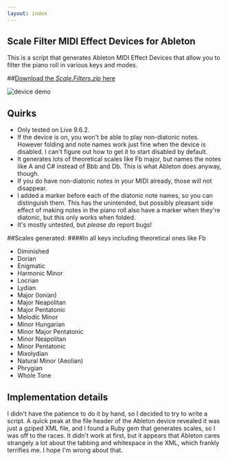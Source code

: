 ```yaml
---
layout: index
---
```



<section class="readme-only">

# Scale Filter MIDI Effect Devices for Ableton

This is a script that generates Ableton MIDI Effect Devices that allow you to filter the piano roll in various keys and modes.

##[Download the *Scale.Filters.zip* here](https://github.com/michaelphines/scale-filter-midi-effect-device/releases)

</section>

![device demo](https://s3.amazonaws.com/michaelphines-shared-files/Scale+Filters.gif)

## Quirks

- Only tested on Live 9.6.2.
- If the device is on, you won't be able to play non-diatonic notes. However folding and note names work just fine when the device is disabled. I can't figure out how to get it to start disabled by default.
- It generates lots of theoretical scales like Fb major, but names the notes like A and C# instead of Bbb and Db. This is what Ableton does anyway, though.
- If you do have non-diatonic notes in your MIDI already, those will not disappear.
- I added a marker before each of the diatonic note names, so you can distinguish them. This has the unintended, but possibly pleasant side effect of making notes in the piano roll also have a marker when they're diatonic, but this only works when folded.
- It's mostly untested, but *please do* report bugs!

##Scales generated:
####In all keys including theoretical ones like Fb

- Diminished
- Dorian
- Enigmatic
- Harmonic Minor
- Locrian
- Lydian
- Major (Ionian)
- Major Neapolitan
- Major Pentatonic
- Melodic Minor
- Minor Hungarian
- Minor Major Pentatonic
- Minor Neapolitan
- Minor Pentatonic
- Mixolydian
- Natural Minor (Aeolian)
- Phrygian
- Whole Tone


## Implementation details

I didn't have the patience to do it by hand, so I decided to try to write a script. A quick peak at the file header of the Ableton device revealed it was just a gziped XML file, and I found a Ruby gem that generates scales, so I was off to the races. It didn't work at first, but it appears that Ableton cares strangely a lot about the tabbing and whitespace in the XML, which frankly terrifies me. I hope I'm wrong about that.
